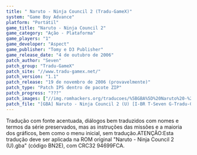 ```yaml
---
title: " Naruto - Ninja Council 2 (Tradu-GameX)"
system: "Game Boy Advance"
platform: "Portátil"
game_title: "Naruto - Ninja Council 2"
game_category: "Ação - Plataforma"
game_players: "1"
game_developer: "Aspect"
game_publisher: "Tomy e D3 Publisher"
game_release_date: "4 de outubro de 2006"
patch_author: "Seven"
patch_group: "Tradu-GameX"
patch_site: "//www.tradu-gamex.net/"
patch_version: "1.1"
patch_release: "19 de novembro de 2006 (provavelmente)"
patch_type: "Patch IPS dentro de pacote ZIP"
patch_progress: "???"
patch_images: ["//img.romhackers.org/traducoes/%5BGBA%5D%20Naruto%20-%20Ninja%20Council%202%20-%20Tradu-GameX%20-%201.png","//img.romhackers.org/traducoes/%5BGBA%5D%20Naruto%20-%20Ninja%20Council%202%20-%20Tradu-GameX%20-%202.png","//img.romhackers.org/traducoes/%5BGBA%5D%20Naruto%20-%20Ninja%20Council%202%20-%20Tradu-GameX%20-%203.png"]
patch_file: "[GBA] Naruto - Ninja Council 2 (U) [I-BR T-Seven G-Tradu-GameX V-1.1 A-2006].zip"
---
```

Tradução com fonte acentuada, diálogos bem traduzidos com nomes e termos da série preservados, mas as instruções das missões e a maioria dos gráficos, bem como o menu inicial, sem tradução.ATENÇÃO:Esta tradução deve ser aplicada na ROM original "Naruto - Ninja Council 2 (U).gba" (código BN2E), com CRC32 94699FCA.